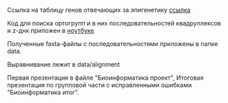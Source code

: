 Ссылка на таблицу генов отвечающих за эпигенетику [ссылка](https://docs.google.com/spreadsheets/d/1s7-uPrBDOg0RUKImvi9M0QDg8fEZXUhwZX6eMWjGGzc/edit?usp=sharing)

Код для поиска ортогрупп и в них последовательностей квадруплексов и z-днк приложен в [ноутбуке](https://colab.research.google.com/drive/1adF13kzF8qK0rOWkT4C4XeWcCgNgz_sx?usp=sharing)

Полученные fasta-файлы с последовательностями приложены в папке data.

Выравнивание лежит в data/alignment

Первая презентация в файле "Биоинформатика проект", Итоговая презентация по групповой части с исправленными ошибками "Биоинформатика итог".
